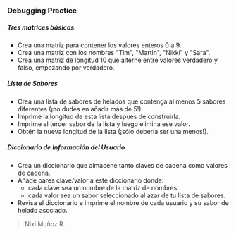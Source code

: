 ### Debugging Practice

##### Tres matrices básicas
- Crea una matriz para contener los valores enteros 0 a 9.​
- Crea una matriz con los nombres "Tim", "Martin", "Nikki" y "Sara".​
- Crea una matriz de longitud 10 que alterne entre valores verdadero y falso, empezando por verdadero.​

##### Lista de Sabores
- Crea una lista de sabores de helados que contenga al menos 5 sabores diferentes (¡no dudes en añadir más de 5!).​
- Imprime la longitud de esta lista después de construirla. ​
- Imprime el tercer sabor de la lista y luego elimina ese valor. ​
- Obtén la nueva longitud de la lista (¡sólo debería ser una menos!)​.

##### Diccionario de Información del Usuario
- Crea un diccionario que almacene tanto claves de cadena como valores de cadena. ​
- Añade pares clave/valor a este diccionario donde:​
  - cada clave sea un nombre de la matriz de nombres​.
  - cada valor sea un sabor seleccionado al azar de tu lista de sabores.​
- Revisa el diccionario e imprime el nombre de cada usuario y su sabor de helado asociado.​

> Nixi Muñoz R.
